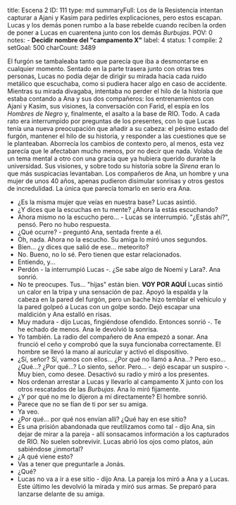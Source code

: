 title:          Escena 2
ID:             111
type:           md
summaryFull:    Los de la Resistencia intentan capturar a Ajani y Kasim para pedirles explicaciones, pero estos escapan. Lucas y los demás ponen rumbo a la base rebelde cuando reciben la orden de poner a Lucas en cuarentena junto con los demás *Burbujas*.
POV:            0
notes:          - **Decidir nombre del "campamento X"**
label:          4
status:         1
compile:        2
setGoal:        500
charCount:      3489


El furgón se tambaleaba tanto que parecía que iba a desmontarse en cualquier momento. Sentado en la parte trasera junto con otras tres personas, Lucas no podía dejar de dirigir su mirada hacia cada ruido metálico que escuchaba, como si pudiera hacer algo en caso de accidente.
Mientras su mirada divagaba, intentaba no perder el hilo de la historia que estaba contando a Ana y sus dos compañeros: los entrenamientos con Ajani y Kasim, sus visiones, la conversación con Farid, el espía en los *Hombres de Negro* y, finalmente, el asalto a la base de RIO.
Todo.
A cada rato era interrumpido por preguntas de los presentes, con lo que Lucas tenía una nueva preocupación que añadir a su cabeza: el pésimo estado del furgón, mantener el hilo de su historia, y responder a las cuestiones que se le planteaban.
Aborrecía los cambios de contexto pero, al menos, esta vez parecía que le afectaban mucho menos, por no decir que nada. Volaba de un tema mental a otro con una gracia que ya hubiera querido durante la universidad.
Sus visiones, y sobre todo su historia sobre la *Sirena* eran lo que más suspicacias levantaban. Los compañeros de Ana, un hombre y una mujer de unos 40 años, apenas pudieron disimular sonrisas y otros gestos de incredulidad. La única que parecía tomarlo en serio era Ana.
- ¿Es la misma mujer que veías en nuestra base?
Lucas asintió.
- ¿Y dices que la escuchas en tu mente? ¿Ahora la estás escuchando?
- Ahora mismo no la escucho pero... - Lucas se interrumpió.
"¿Estás ahí?", pensó.
Pero no hubo respuesta.
- ¿Qué ocurre? - preguntó Ana, sentada frente a él.
- Oh, nada. Ahora no la escucho.
Su amiga lo miró unos segundos.
- Bien... ¿y dices que salió de ese... meteorito?
- No. Bueno, no lo sé. Pero tienen que estar relacionados.
- Entiendo, y...
- Perdón - la interrumpió Lucas -. ¿Se sabe algo de Noemí y Lara?.
Ana sonrió.
- No te preocupes. Tus... "hijas" están bien.
**VOY POR AQUÍ**
Lucas sintió un calor en la tripa y una sensación de paz. Apoyó la espalda y la cabeza en la pared del furgón, pero un bache hizo temblar el vehículo y la pared golpeó a Lucas con un golpe sordo.
Dejó escapar una maldición y Ana estalló en risas.
- Muy madura - dijo Lucas, fingiéndose ofendido. Entonces sonrió -. Te he echado de menos.
Ana le devolvió la sonrisa.
- Yo también.
La radio del compañero de Ana empezó a sonar. Ana frunció el ceño y comprobó que la suya funcionaba correctamente.
El hombre se llevó la mano al auricular y activó el dispositivo.
- ¿Sí, señor? Sí, vamos con ellos... ¿Por qué no llamó a Ana...? Pero eso... ¿Qué...? ¿Por qué...? Lo siento, señor. Pero... - dejó escapar un suspiro -. Muy bien, como desee.
Desactivó su radio y miró a los presentes.
- Nos ordenan arrestar a Lucas y llevarlo al campamento X junto con los otros rescatados de las *Burbujas*.
Ana lo miró fijamente.
- ¿Y por qué no me lo dijeron a mí directamente?
El hombre sonrió.
- Parece que no se fían de ti por ser su amiga.
- Ya veo.
- ¿Por qué... por qué nos envían allí? ¿Qué hay en ese sitio?
- Es una prisión abandonada que reutilizamos como tal - dijo Ana, sin dejar de mirar a la pareja - allí sonsacamos información a los capturados de RIO. No suelen sobrevivir.
Lucas abrió los ojos como platos, aún sabiéndose ¿inmortal?
- ¿A qué viene esto?
- Vas a tener que preguntarle a Jonás.
- ¿Qué?
- Lucas no va a ir a ese sitio - dijo Ana.
La pareja los miró a Ana y a Lucas. Este último les devolvió la mirada y miró sus armas.
Se preparó para lanzarse delante de su amiga.